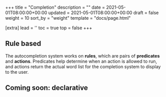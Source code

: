 +++
title = "Completion"
description = ""
date = 2021-05-01T08:00:00+00:00
updated = 2021-05-01T08:00:00+00:00
draft = false
weight = 10
sort_by = "weight"
template = "docs/page.html"

[extra]
lead = ''
toc = true
top = false
+++

## Rule based

The autocompletion system works on **rules**, which are pairs of **predicates**
and **actions**. Predicates help determine when an action is allowed to run,
and actions return the actual word list for the completion system to display to
the user.

## Coming soon: declarative
